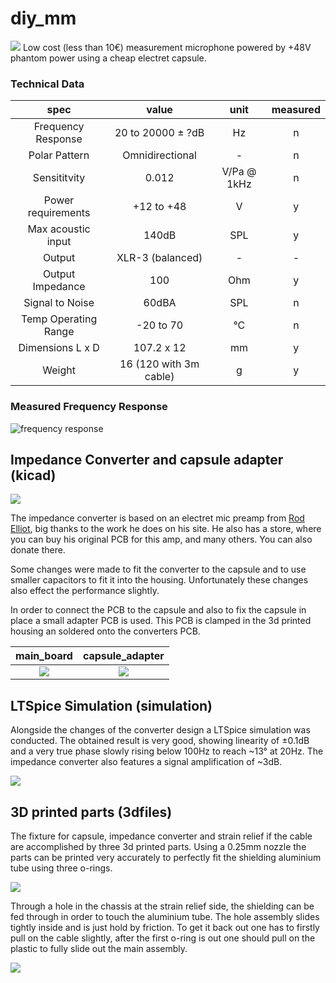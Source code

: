 # diy_mm

![](./img/diy_mm.jpg)
Low cost (less than 10€) measurement microphone powered by +48V phantom power using a cheap electret capsule.
### Technical Data
| spec                  | value                 | unit          | measured  |
|:---------------------:|:---------------------:|:-------------:|:---------:|
| Frequency Response    | 20 to 20000 &pm; ?dB  | Hz            | n         |
| Polar Pattern         | Omnidirectional       | -             | n         |
| Sensititvity          | 0.012                 | V/Pa @ 1kHz   | n         |
| Power requirements    | +12 to +48            | V             | y         |
| Max acoustic input    | 140dB                 | SPL           | y         |
| Output                | XLR-3 (balanced)      | -             | -         |
| Output Impedance      | 100                   | Ohm           | y         |
| Signal to Noise       | 60dBA                 | SPL           | n         |
| Temp Operating Range  | -20 to 70             | °C            | n         |
| Dimensions L x D      | 107.2 x 12            | mm            | y         |
| Weight                | 16 (120 with 3m cable)| g             | y         |

### Measured Frequency Response

![frequency response](./img/fr_measured.jpg)



## Impedance Converter and capsule adapter (kicad)

![](./img/main_board_sch.jpg)

The impedance converter is based on an electret mic preamp from [Rod Elliot](https://sound-au.com), big thanks to the work he does on his site. He also has a store, where you can buy his original PCB for this amp, and many others. You can also donate there.  

Some changes were made to fit the converter to the capsule and to use smaller capacitors to fit it into the housing. Unfortunately these changes also effect the performance slightly.

In order to connect the PCB to the capsule and also to fix the capsule in place a small adapter PCB is used. This PCB is clamped in the 3d printed housing an soldered onto the converters PCB.

| main_board | capsule_adapter |
|:-----------------------------:|:----------------------------------:|
| ![](./img/main_board_pcb.jpg) | ![](./img/capsule_adapter_pcb.jpg) |

## LTSpice Simulation (simulation)

Alongside the changes of the converter design a LTSpice simulation was conducted. The obtained result is very good, showing linearity of &pm;0.1dB and a very true phase slowly rising below 100Hz to reach \~13&deg; at 20Hz. The impedance converter also features a signal amplification of \~3dB.

![](./img/freqresp.jpg)

## 3D printed parts (3dfiles)

The fixture for capsule, impedance converter and strain relief if the cable are accomplished by three 3d printed parts. Using a 0.25mm nozzle the parts can be printed very accurately to perfectly fit the shielding aluminium tube using three o-rings.

![](./img/3d_files.jpg)

Through a hole in the chassis at the strain relief side, the shielding can be fed through in order to touch the aluminium tube. The hole assembly slides tightly inside and is just hold by friction. To get it back out one has to firstly pull on the cable slightly, after the first o-ring is out one should pull on the plastic to fully slide out the main assembly.

![](./img/shield.jpg)
